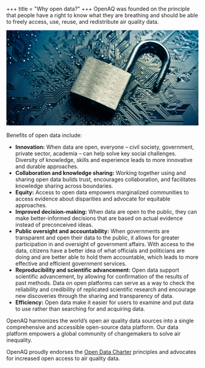 +++
title = "Why open data?"
+++
OpenAQ was founded on the principle that people have a right to know what they are breathing and should be able to freely access, use, reuse, and redistribute air quality data.

![](../uploads/openlock.webp)

Benefits of open data include:

* **Innovation:** When data are open, everyone – civil society, government, private sector, academia – can help solve key social challenges. Diversity of knowledge, skills and experience leads to more innovative and durable approaches. 
* **Collaboration and knowledge sharing:** Working together using and sharing open data builds trust, encourages collaboration, and facilitates knowledge sharing across boundaries.
* **Equity:** Access to open data empowers marginalized communities to access evidence about disparities and advocate for equitable approaches.
* **Improved decision-making:** When data are open to the public, they can make better-informed decisions that are based on actual evidence instead of preconceived ideas. 
* **Public oversight and accountability:** When governments are transparent and open their data to the public, it allows for greater participation in and oversight of government affairs. With access to the data, citizens have a better idea of what officials and politicians are doing and are better able to hold them accountable, which leads to more effective and efficient government services. 
* **Reproducibility and scientific advancement:** Open data support scientific advancement, by allowing for confirmation of the results of past methods. Data on open platforms can serve as a way to check the reliability and credibility of replicated scientific research and encourage new discoveries through the sharing and transparency of data. 
* **Efficiency:** Open data make it easier for users to examine and put data to use rather than searching for and acquiring data.

OpenAQ harmonizes the world’s open air quality data sources into a single comprehensive and accessible open-source data platform. Our data platform empowers a global community of changemakers to solve air inequality. 

OpenAQ proudly endorses the [Open Data Charter](https://opendatacharter.net/) principles and advocates for increased open access to air quality data.